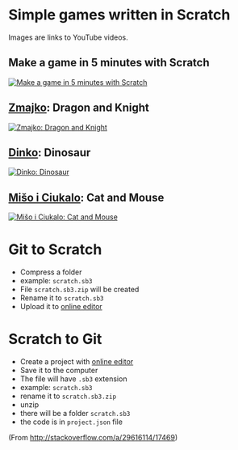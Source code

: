 # Simple games written in Scratch

Images are links to YouTube videos.

## Make a game in 5 minutes with Scratch

[![Make a game in 5 minutes with Scratch](http://img.youtube.com/vi/IrH5yQiL-B4/0.jpg)](http://www.youtube.com/watch?v=IrH5yQiL-B4 "Make a game in 5 minutes with Scratch")

## [Zmajko](https://scratch.mit.edu/projects/153513585/): Dragon and Knight

[![Zmajko: Dragon and Knight](http://img.youtube.com/vi/R0NtMxZinHY/0.jpg)](http://www.youtube.com/watch?v=R0NtMxZinHY "Zmajko: Dragon and Knight")

## [Dinko](https://scratch.mit.edu/projects/153512934/): Dinosaur

[![Dinko: Dinosaur](http://img.youtube.com/vi/eU7NDnDyffE/0.jpg)](http://www.youtube.com/watch?v=eU7NDnDyffE "Dinko: Dinosaur")

## [Mišo i Ciukalo](https://scratch.mit.edu/projects/153513269/): Cat and Mouse

[![Mišo i Ciukalo: Cat and Mouse](http://img.youtube.com/vi/oMQUdzMcbbk/0.jpg)](http://www.youtube.com/watch?v=oMQUdzMcbbk "Mišo i Ciukalo: Cat and Mouse")

# Git to Scratch

- Compress a folder
- example: `scratch.sb3`
- File `scratch.sb3.zip` will be created
- Rename it to `scratch.sb3`
- Upload it to [online editor](https://scratch.mit.edu/)

# Scratch to Git

- Create a project with [online editor](https://scratch.mit.edu/)
- Save it to the computer
- The file will have `.sb3` extension
- example: `scratch.sb3`
- rename it to `scratch.sb3.zip`
- unzip
- there will be a folder `scratch.sb3`
- the code is in `project.json` file

(From http://stackoverflow.com/a/29616114/17469)
